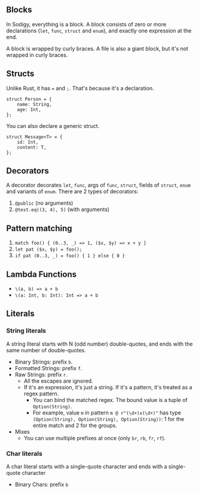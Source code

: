 ## Blocks

In Sodigy, everything is a block. A block consists of zero or more declarations (`let`, `func`, `struct` and `enum`), and exactly one expression at the end.

A block is wrapped by curly braces. A file is also a giant block, but it's not wrapped in curly braces.

## Structs

Unlike Rust, it has `=` and `;`. That's because it's a declaration.

```
struct Person = {
    name: String,
    age: Int,
};
```

You can also declare a generic struct.

```
struct Message<T> = {
    id: Int,
    content: T,
};
```

## Decorators

A decorator decorates `let`, `func`, args of `func`, `struct`, fields of `struct`, `enum` and variants of `enum`. There are 2 types of decorators:

1. `@public` (no arguments)
2. `@test.eq((3, 4), 5)` (with arguments)

## Pattern matching

1. `match foo() { (0..3, _) => 1, ($x, $y) => x + y }`
2. `let pat ($x, $y) = foo();`
3. `if pat (0..3, _) = foo() { 1 } else { 0 }`

## Lambda Functions

- `\(a, b) => a + b`
- `\(a: Int, b: Int): Int => a + b`

## Literals

### String literals

A string literal starts with N (odd number) double-quotes, and ends with the same number of double-quotes.

- Binary Strings: prefix `b`.
- Formatted Strings: prefix `f`.
- Raw Strings: prefix `r`.
  - All the escapes are ignored.
  - If it's an expression, it's just a string. If it's a pattern, it's treated as a regex pattern.
    - You can bind the matched regex. The bound value is a tuple of `Option(String)`.
    - For example, value `m` in pattern `m @ r"(\d+)x(\d+)"` has type `(Option(String), Option(String), Option(String))`: 1 for the entire match and 2 for the groups.
- Mixes
  - You can use multiple prefixes at once (only `br`, `rb`, `fr`, `rf`).

### Char literals

A char literal starts with a single-quote character and ends with a single-quote character

- Binary Chars: prefix `b`
